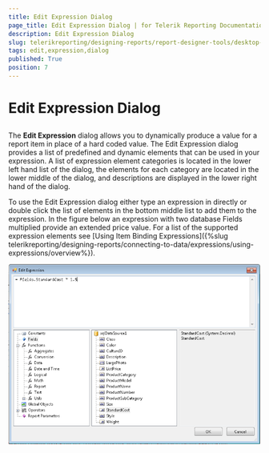 ```yaml
---
title: Edit Expression Dialog
page_title: Edit Expression Dialog | for Telerik Reporting Documentation
description: Edit Expression Dialog
slug: telerikreporting/designing-reports/report-designer-tools/desktop-designers/tools/edit-expression-dialog
tags: edit,expression,dialog
published: True
position: 7
---
```


# Edit Expression Dialog



## 

The __Edit Expression__ dialog allows you to         dynamically produce a value for a report item in place of a hard coded          value. The Edit Expression dialog provides a list of predefined and          dynamic elements that can be used in your expression. A list of expression         element categories is located in the lower left hand list of the dialog,          the elements for each category are located in the lower middle of the dialog,         and descriptions are displayed in the lower right hand of the dialog.

To use the Edit Expression dialog either type an expression in directly  or double click the list of elements in the bottom middle list to add them to  the expression. In the figure below an expression with two database Fields  multiplied provide an extended price value. For a list of the supported  expression elements see [Using Item Binding Expressions]({%slug telerikreporting/designing-reports/connecting-to-data/expressions/using-expressions/overview%}).

  

  ![](images/UI014.png)

